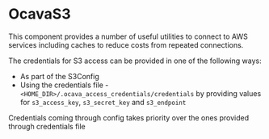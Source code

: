 # OcavaS3

This component provides a number of useful utilities to connect to AWS services including caches to reduce costs 
from repeated connections.

The credentials for S3 access can be provided in one of the following ways:
* As part of the S3Config
* Using the credentials file - `<HOME_DIR>/.ocava_access_credentials/credentials` by providing values for `s3_access_key`, `s3_secret_key` and `s3_endpoint`

Credentials coming through config takes priority over the ones provided through credentials file